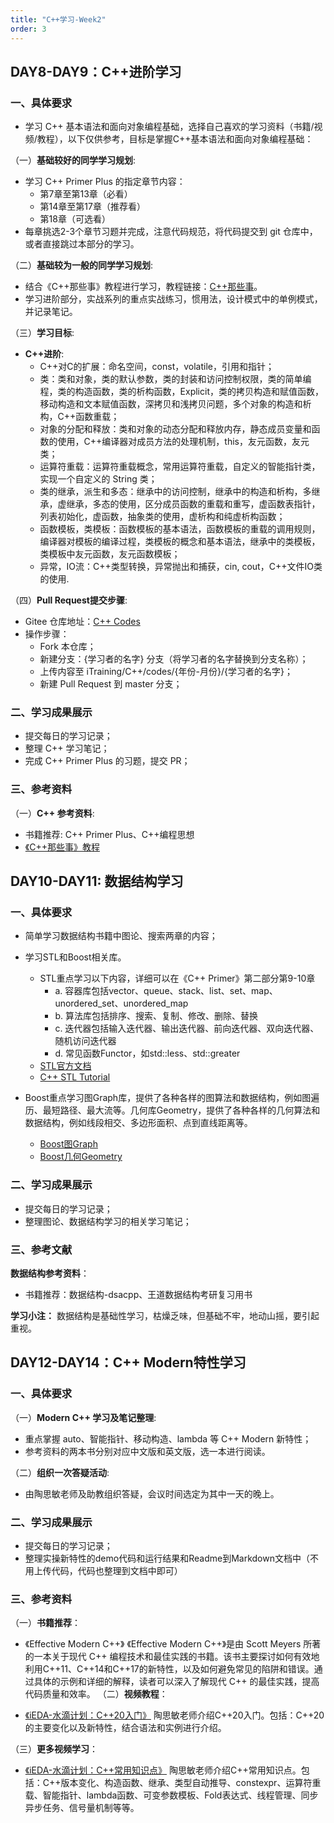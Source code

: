 ```yaml
---
title: "C++学习-Week2"
order: 3
---
```

## DAY8-DAY9：C++进阶学习

### 一、具体要求

- 学习 C++ 基本语法和面向对象编程基础，选择自己喜欢的学习资料（书籍/视频/教程），以下仅供参考，目标是掌握C++基本语法和面向对象编程基础：

（一）**基础较好的同学学习规划**:

   - 学习 C++ Primer Plus 的指定章节内容：
     - 第7章至第13章（必看）
     - 第14章至第17章（推荐看）
     - 第18章（可选看）
   - 每章挑选2-3个章节习题并完成，注意代码规范，将代码提交到 git 仓库中，或者直接跳过本部分的学习。

（二）**基础较为一般的同学学习规划**:

   - 结合《C++那些事》教程进行学习，教程链接：[C++那些事](https://light-city.github.io/)。
   - 学习进阶部分，实战系列的重点实战练习，惯用法，设计模式中的单例模式，并记录笔记。
   
（三）**学习目标**:

   - **C++进阶**:
     - C++对C的扩展：命名空间，const，volatile，引用和指针；
     - 类：类和对象，类的默认参数，类的封装和访问控制权限，类的简单编程，类的构造函数，类的析构函数，Explicit，类的拷贝构造和赋值函数，移动构造和文本赋值函数，深拷贝和浅拷贝问题，多个对象的构造和析构，C++函数重载；
     - 对象的分配和释放：类和对象的动态分配和释放内存，静态成员变量和函数的使用，C++编译器对成员方法的处理机制，this，友元函数，友元类；
     - 运算符重载：运算符重载概念，常用运算符重载，自定义的智能指针类，实现一个自定义的 String 类；
     - 类的继承，派生和多态：继承中的访问控制，继承中的构造和析构，多继承，虚继承，多态的使用，区分成员函数的重载和重写，虚函数表指针，列表初始化，虚函数，抽象类的使用，虚析构和纯虚析构函数；
     - 函数模板，类模板：函数模板的基本语法，函数模板的重载的调用规则，编译器对模板的编译过程，类模板的概念和基本语法，继承中的类模板，类模板中友元函数，友元函数模板；
     - 异常，IO流：C++类型转换，异常抛出和捕获，cin, cout，C++文件IO类的使用.

（四）**Pull Request提交步骤**:

   - Gitee 仓库地址：[C++ Codes](https://gitee.com/oscc-project/iTraining/tree/master/C++/codes)
   - 操作步骤：
     - Fork 本仓库；
     - 新建分支：{学习者的名字} 分支（将学习者的名字替换到分支名称）；
     - 上传内容至 iTraining/C++/codes/{年份-月份}/{学习者的名字}；
     - 新建 Pull Request 到 master 分支；

### 二、学习成果展示

- 提交每日的学习记录；
- 整理 C++ 学习笔记；
- 完成 C++ Primer Plus 的习题，提交 PR；

### 三、参考资料

（一）**C++ 参考资料**:

   - 书籍推荐: C++ Primer Plus、C++编程思想
   - [《C++那些事》教程](https://light-city.github.io/)


## DAY10-DAY11: 数据结构学习

### 一、具体要求

- 简单学习数据结构书籍中图论、搜索两章的内容；
- 学习STL和Boost相关库。

  - STL重点学习以下内容，详细可以在《C++ Primer》第二部分第9-10章
    - a. 容器库包括vector、queue、stack、list、set、map、unordered_set、unordered_map
    - b. 算法库包括排序、搜索、复制、修改、删除、替换
    - c. 迭代器包括输入迭代器、输出迭代器、前向迭代器、双向迭代器、随机访问迭代器
    - d. 常见函数Functor，如std::less、std::greater
  - [STL官方文档](https://www.cppreference.com/Cpp_STL_ReferenceManual.pdf)
  - [C++ STL Tutorial](https://www.runoob.com/cplusplus/cpp-stl-tutorial.html)

 - Boost重点学习图Graph库，提供了各种各样的图算法和数据结构，例如图遍历、最短路径、最大流等。几何库Geometry，提供了各种各样的几何算法和数据结构，例如线段相交、多边形面积、点到直线距离等。
   - [Boost图Graph](https://www.boost.org/doc/libs/1_75_0/libs/graph/doc/index.html)
   - [Boost几何Geometry](https://www.boost.org/doc/libs/1_85_0/libs/geometry/)

### 二、学习成果展示

- 提交每日的学习记录；
- 整理图论、数据结构学习的相关学习笔记；

### 三、参考文献

**数据结构参考资料**：

   - 书籍推荐：数据结构-dsacpp、王道数据结构考研复习用书

**学习小注：** 数据结构是基础性学习，枯燥乏味，但基础不牢，地动山摇，要引起重视。

   

## DAY12-DAY14：C++ Modern特性学习

### 一、具体要求

（一）**Modern C++ 学习及笔记整理**:

   - 重点掌握 auto、智能指针、移动构造、lambda 等 C++ Modern 新特性；
   - 参考资料的两本书分别对应中文版和英文版，选一本进行阅读。

（二）**组织一次答疑活动**:

   - 由陶思敏老师及助教组织答疑，会议时间选定为其中一天的晚上。

### 二、学习成果展示

- 提交每日的学习记录；
- 整理实操新特性的demo代码和运行结果和Readme到Markdown文档中（不用上传代码，代码也整理到文档中即可）

### 三、参考资料

（一）**书籍推荐**：

   - 《Effective Modern C++》
   《Effective Modern C++》是由 Scott Meyers 所著的一本关于现代 C++ 编程技术和最佳实践的书籍。该书主要探讨如何有效地利用C++11、C++14和C++17的新特性，以及如何避免常见的陷阱和错误。通过具体的示例和详细的解释，读者可以深入了解现代 C++ 的最佳实践，提高代码质量和效率。
（二）**视频教程**：

   - [《iEDA-水滴计划：C++20入门》](https://www.bilibili.com/video/BV1Em4y1x7oe)
   陶思敏老师介绍C++20入门。包括：C++20的主要变化以及新特性，结合语法和实例进行介绍。

（三）**更多视频学习**：

   - [《iEDA-水滴计划：C++常用知识点》](https://www.bilibili.com/video/BV19F411y7sq)
    陶思敏老师介绍C++常用知识点。包括：C++版本变化、构造函数、继承、类型自动推导、constexpr、运算符重载、智能指针、lambda函数、可变参数模板、Fold表达式、线程管理、同步异步任务、信号量机制等等。